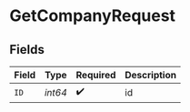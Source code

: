 # GetCompanyRequest


## Fields

| Field              | Type               | Required           | Description        |
| ------------------ | ------------------ | ------------------ | ------------------ |
| `ID`               | *int64*            | :heavy_check_mark: | id                 |